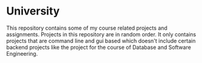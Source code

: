 # University
This repository contains some of my course related projects and assignments.
Projects in this repository are in random order.
It only contains projects that are command line and gui based which doesn't include certain backend projects like the project for the course of Database and Software Engineering.
